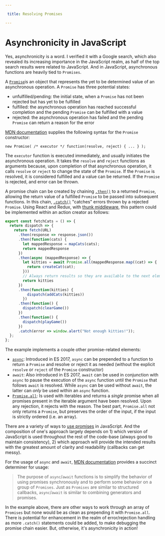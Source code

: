 ```yaml
---

 title: Resolving Promises

---
```


# Asynchronicity in JavaScript

Yes, asynchronicity is a word. I verified it with a Google search, which also revealed its increasing importance in the JavaScript realm, as half of the top search results were related to JavaScript. And in JavaScript, asynchronous functions are heavily tied to `Promises`.

A [`Promise`](https://developer.mozilla.org/en-US/docs/Web/JavaScript/Reference/Global_Objects/Promise)is an object that represents the yet to be determined value of an asynchronous operation. A `Promise` has three potential states: 

* unfulfilled/pending: the initial state, when a `Promise` has not been rejected but has yet to be fulfilled
* fulfilled: the asynchronous operation has reached successful completion and the pending `Promise` can be fulfilled with a value
* rejected: the asynchronous operation has failed and the pending `Promise` can return a reason for the error

[MDN documentation](https://developer.mozilla.org/en-US/docs/Web/JavaScript/Reference/Global_Objects/Promise) supplies the following syntax for the `Promise` constructor:

`new Promise( /* executor */ function(resolve, reject) { ... } );`

The `executor` function is executed immediately, and usually initiates the asynchronous operation. It takes the `resolve` and `reject` functions as arguments because, upon completion of that asynchronous operation, it calls `resolve` or `reject` to change the state of the `Promise`. If the `Promise` is resolved, it is considered fulfilled and a value can be returned. If the `Promise` is rejected, and error can be thrown.

A promise chain can be created by chaining [`.then()`](https://developer.mozilla.org/en-US/docs/Web/JavaScript/Reference/Global_Objects/Promise/then) to a returned `Promise`, allowing the return value of a fulfilled `Promise` to be passed into subsequent functions. In this chain, [`.catch()`](https://developer.mozilla.org/en-US/docs/Web/JavaScript/Reference/Global_Objects/Promise/catch) "catches" errors thrown by a rejected `Promise`. Using React and Redux, with [thunk middleware](https://github.com/reduxjs/redux-thunk), this pattern could be implemented within an action creator as follows: 

```javascript
export const fetchCats = () => {
  return dispatch => {
    return fetch(URL)
      .then(response => response.json())
      .then(function(cats) {
        let mappedResponse = mapCats(cats);
        return mappedResponse
      })
      .then(async (mappedResponse) => {
        let kitties = await Promise.all(mappedResponse.map((cat) => {
          return createCat(cat);
        }))
        // Always return results so they are available to the next element in the promise chain
        return kitties
      })
      .then(function(kitties) {
          dispatch(addCats(kitties))
        })
      .then(function() {
        dispatch(clearGame())
      })
      .then(function() {
        dispatch(playGame())
      })
      .catch(error => window.alert("Not enough kitties!"));
  };
};
```

The example implements a couple other promise-related elements: 

* [`async`](https://developer.mozilla.org/en-US/docs/Web/JavaScript/Reference/Statements/async_function): Introduced in ES 2017, `async` can be prepended to a function to return a `Promise` and resolve or reject it as needed (without the explicit `resolve` or `reject` of the `Promise` constructor)
* `await`: Also introduced in ES 2017, `await` can be used in conjunction with `async` to pause the execution of the `async` function until the `Promise` that follows `await` is resolved. While `async` can be used without `await`, the latter can *only* be used within an `async` function.
* [`Promise.all`](https://developer.mozilla.org/en-US/docs/Web/JavaScript/Reference/Global_Objects/Promise/all): Is used with iterables and returns a *single* promise when all promises present in the iterable argument have been resolved. Upon any rejection, it rejects with the reason. The best part, `Promise.all` not only returns a `Promise`, but preserves the order of the input, if the input is strictly ordered (i.e. an array).

There are a variety of ways to [use promises](https://developer.mozilla.org/en-US/docs/Web/JavaScript/Guide/Using_promises) in JavaScript. And the composition of one's approach largely depends on 1) which version of JavaScript is used throughout the rest of the code-base (always good to maintain consistency), 2) which approach will provide the intended results with the greatest amount of clarity and readability (callbacks can get messy). 

For the usage of `async` and `await`, [MDN documentation](https://developer.mozilla.org/en-US/docs/Web/JavaScript/Reference/Statements/async_function) provides a succinct determiner for usage:

> The purpose of `async`/`await` functions is to simplify the behavior of using promises synchronously and to perform some behavior on a group of `Promises`. Just as `Promises` are similar to structured callbacks, `async`/`await` is similar to combining generators and promises.

In the example above, there are other ways to work through an array of `Promises` but none would be as clean as prepending it with `Promise.all`. There is potential for enhancement in the realm of error/rejection handling as more `.catch()` statements could be added, to make debugging the promise chain easier. But, otherwise, it's asynchronicity in action!




